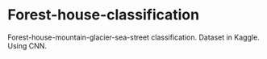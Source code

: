 # Forest-house-classification
Forest-house-mountain-glacier-sea-street classification. Dataset in Kaggle. Using CNN.
